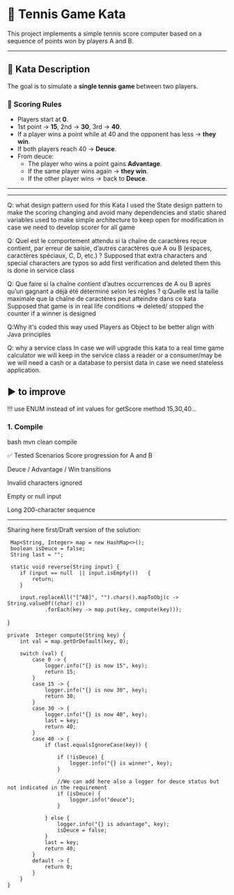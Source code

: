 # 🎾 Tennis Game Kata

This project implements a simple tennis score computer based on a sequence of points won by players A and B.

---

## 📝 Kata Description

The goal is to simulate a **single tennis game** between two players.

### 🧮 Scoring Rules

- Players start at **0**.
- 1st point → **15**, 2nd → **30**, 3rd → **40**.
- If a player wins a point while at 40 and the opponent has less → **they win**.
- If both players reach 40 → **Deuce**.
- From deuce:
    - The player who wins a point gains **Advantage**.
    - If the same player wins again → **they win**.
    - If the other player wins → back to **Deuce**.

---
---


Q: what design pattern used for this Kata
I used the State design pattern to make the scoring changing and avoid many dependencies and static shared variables
used to make simple architecture to keep open for modification in case we need to develop scorer for all game

Q: Quel est le comportement attendu si la chaîne de caractères reçue contient, par erreur de saisie, d’autres caractères que A ou B (espaces, caractères spéciaux, C, D, etc.) ?
Supposed that extra characters and special characters are typos so add first verification and deleted them
this is done in service class

Q: Que faire si la chaîne contient d’autres occurrences de A ou B après qu’un gagnant a déjà été déterminé selon les règles ?
q:Quelle est la taille maximale que la chaîne de caractères peut atteindre dans ce kata
Supposed that game is in real life conditions => deleted/ stopped the counter if a winner is designed

Q:Why it's coded this way
used Players as Object to be better align with Java principles

Q: why a service class 
In case we will upgrade this kata to a real time game calculator we will keep in the service class a reader
or a consumer/may be we will need a cash or a database to persist data in case we need stateless application.

## ▶️ to improve
!!! use ENUM instead of int values for getScore method 15,30,40...


### 1. Compile

bash
mvn clean compile

✅ Tested Scenarios
Score progression for A and B

Deuce / Advantage / Win transitions

Invalid characters ignored

Empty or null input

Long 200-character sequence

---


Sharing here first/Draft version of the  solution:

     Map<String, Integer> map = new HashMap<>();
     boolean isDeuce = false;
     String last = "";

     static void reverse(String input) {
        if (input == null  || input.isEmpty())   {
            return;
        }

        input.replaceAll("[^AB]", "").chars().mapToObj(c -> String.valueOf((char) c))
                .forEach(key -> map.put(key, compute(key)));
 }

    private  Integer compute(String key) {
        int val = map.getOrDefault(key, 0);

        switch (val) {
            case 0 -> {
                logger.info("{} is now 15", key);
                return 15;
            }
            case 15 -> {
                logger.info("{} is now 30", key);
                return 30;
            }
            case 30 -> {
                logger.info("{} is now 40", key);
                last = key;
                return 40;
            }
            case 40 -> {
                if (last.equalsIgnoreCase(key)) {

                    if (!isDeuce) {
                        logger.info("{} is winner", key);
                    }

                    //We can add here also a logger for deuce status but not indicated in the requirement
                    if (isDeuce) {
                        logger.info("deuce");
                    }

                } else {
                    logger.info("{} is advantage", key);
                    isDeuce = false;
                }
                last = key;
                return 40;
            }
            default -> {
                return 0;
            }
        }
    }
